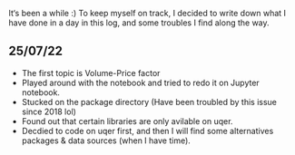 It‘s been a while :)
To keep myself on track, I decided to write down what I have done in a day in this log, and some troubles I find along the way.

## 25/07/22
+ The first topic is Volume-Price factor
+ Played around with the notebook and tried to redo it on Jupyter notebook.
+ Stucked on the package directory (Have been troubled by this issue since 2018 lol)
+ Found out that certain libraries are only avilable on uqer.
+ Decdied to code on uqer first, and then I will find some alternatives packages & data sources (when I have time).
